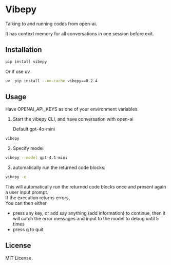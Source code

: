 # Vibepy

Talking to and running codes from open-ai.

It has context memory for all conversations in one session before exit.

## Installation

```bash
pip install vibepy
```
Or if use uv  

```bash
uv  pip install --no-cache vibepy==0.2.4
```

## Usage

Have OPENAI_API_KEYS as one of your environment variables.  

1. Start the vibepy CLI, and have conversation with open-ai

    Default gpt-4o-mini

```bash
vibepy
```
2. Specify model

```bash
vibepy --model gpt-4.1-mini
```

3. automatically run the returned code blocks:  

```bash
vibepy -e
```

This will automatically run the returned code blocks once and present again a user input prompt.  
If the execution returns errors,  
You can then either  

- press any key, or add say anything (add information) to continue, then it will catch the error messages and input to the model to debug until 5 times
- press q to quit

## License

MIT License
